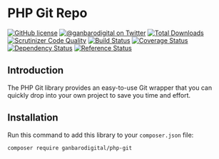 # PHP Git Repo

[![GitHub license](https://img.shields.io/badge/license-New%20BSD-blue.svg)](https://raw.githubusercontent.com/ganbarodigital/php-git/develop/LICENSE.md)
[![@ganbarodigital on Twitter](http://img.shields.io/badge/twitter-%40ganbarodigital-blue.svg?style=flat)](https://twitter.com/ganbarodigital)
[![Total Downloads](https://img.shields.io/packagist/dt/ganbarodigital/php-git.svg?style=flat)](https://packagist.org/packages/ganbarodigital/php-git)
[![Scrutinizer Code Quality](https://scrutinizer-ci.com/g/ganbarodigital/php-git/badges/quality-score.png?b=master)](https://scrutinizer-ci.com/g/ganbarodigital/php-git/?branch=master)
[![Build Status](https://scrutinizer-ci.com/g/ganbarodigital/php-git/badges/build.png?b=master)](https://scrutinizer-ci.com/g/ganbarodigital/php-git/build-status/master)
[![Coverage Status](https://coveralls.io/repos/ganbarodigital/php-git/badge.svg)](https://coveralls.io/r/ganbarodigital/php-git)
[![Dependency Status](https://www.versioneye.com/php/ganbarodigital:php-git/dev-master/badge.svg)](https://www.versioneye.com/php/ganbarodigital:php-git/dev-master)
[![Reference Status](https://www.versioneye.com/php/ganbarodigital:php-git/reference_badge.svg?style=flat)](https://www.versioneye.com/php/ganbarodigital:php-git/references)

## Introduction

The PHP Git library provides an easy-to-use Git wrapper that you can quickly drop into your own project to save you time and effort.

## Installation

Run this command to add this library to your `composer.json` file:

    composer require ganbarodigital/php-git

